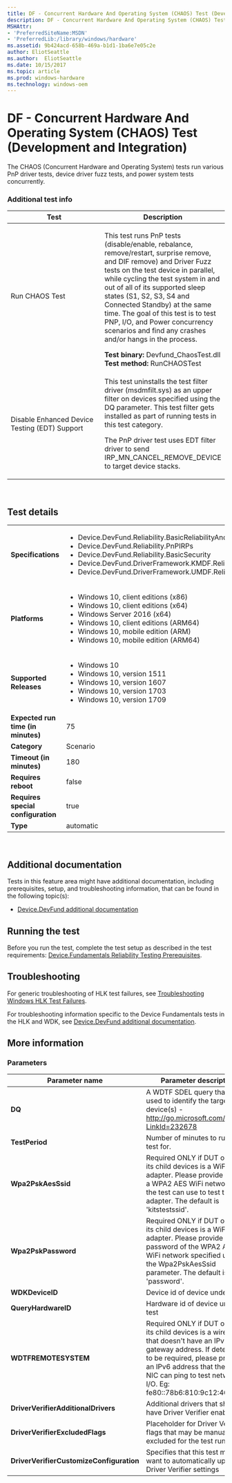 ```yaml
---
title: DF - Concurrent Hardware And Operating System (CHAOS) Test (Development and Integration)
description: DF - Concurrent Hardware And Operating System (CHAOS) Test (Development and Integration)
MSHAttr:
- 'PreferredSiteName:MSDN'
- 'PreferredLib:/library/windows/hardware'
ms.assetid: 9b424acd-658b-469a-b1d1-1ba6e7e05c2e
author: EliotSeattle
ms.author:  EliotSeattle
ms.date: 10/15/2017
ms.topic: article
ms.prod: windows-hardware
ms.technology: windows-oem
---
```


# <span id="p_hlk_test.66f2b4ea-285c-41ac-9699-66a288abd46e"></span>DF - Concurrent Hardware And Operating System (CHAOS) Test (Development and Integration)


The CHAOS (Concurrent Hardware and Operating System) tests run various PnP driver tests, device driver fuzz tests, and power system tests concurrently.

### <span id="Additional_test_info"></span><span id="additional_test_info"></span><span id="ADDITIONAL_TEST_INFO"></span>Additional test info

<table>
<colgroup>
<col width="50%" />
<col width="50%" />
</colgroup>
<thead>
<tr class="header">
<th>Test</th>
<th>Description</th>
</tr>
</thead>
<tbody>
<tr class="odd">
<td>Run CHAOS Test</td>
<td><p>This test runs PnP tests (disable/enable, rebalance, remove/restart, surprise remove, and DIF remove) and Driver Fuzz tests on the test device in parallel, while cycling the test system in and out of all of its supported sleep states (S1, S2, S3, S4 and Connected Standby) at the same time. The goal of this test is to test PNP, I/O, and Power concurrency scenarios and find any crashes and/or hangs in the process.</p>
<strong>Test binary:</strong> Devfund_ChaosTest.dll
<strong>Test method:</strong> RunCHAOSTest</td>
</tr>
<tr class="even">
<td>Disable Enhanced Device Testing (EDT) Support</td>
<td><p>This test uninstalls the test filter driver (msdmfilt.sys) as an upper filter on devices specified using the DQ parameter. This test filter gets installed as part of running tests in this test category.</p>
<p>The PnP driver test uses EDT filter driver to send IRP_MN_CANCEL_REMOVE_DEVICE to target device stacks.</p></td>
</tr>
</tbody>
</table>

 

## Test details
|||
|---|---|
| **Specifications**  | <ul><li>Device.DevFund.Reliability.BasicReliabilityAndPerformance</li><li>Device.DevFund.Reliability.PnPIRPs</li><li>Device.DevFund.Reliability.BasicSecurity</li><li>Device.DevFund.DriverFramework.KMDF.Reliability</li><li>Device.DevFund.DriverFramework.UMDF.Reliability</li></ul> |  
| **Platforms**   | <ul><li>Windows 10, client editions (x86)</li><li>Windows 10, client editions (x64)</li><li>Windows Server 2016 (x64)</li><li>Windows 10, client editions (ARM64)</li><li>Windows 10, mobile edition (ARM)</li><li>Windows 10, mobile edition (ARM64)</li></ul> |
| **Supported Releases** | <ul><li>Windows 10</li><li>Windows 10, version 1511</li><li>Windows 10, version 1607</li><li>Windows 10, version 1703</li><li>Windows 10, version 1709</li></ul> |
|**Expected run time (in minutes)**| 75 |
|**Category**| Scenario |
|**Timeout (in minutes)**| 180 |
|**Requires reboot**| false |
|**Requires special configuration**| true |
|**Type**| automatic |

 

## <span id="Additional_documentation"></span><span id="additional_documentation"></span><span id="ADDITIONAL_DOCUMENTATION"></span>Additional documentation


Tests in this feature area might have additional documentation, including prerequisites, setup, and troubleshooting information, that can be found in the following topic(s):

-   [Device.DevFund additional documentation](device-devfund-additional-documentation.md)

## <span id="Running_the_test"></span><span id="running_the_test"></span><span id="RUNNING_THE_TEST"></span>Running the test


Before you run the test, complete the test setup as described in the test requirements: [Device.Fundamentals Reliability Testing Prerequisites](devicefundamentals-reliability-testing-prerequisites.md).

## <span id="Troubleshooting"></span><span id="troubleshooting"></span><span id="TROUBLESHOOTING"></span>Troubleshooting


For generic troubleshooting of HLK test failures, see [Troubleshooting Windows HLK Test Failures](..\user\troubleshooting-windows-hlk-test-failures.md).

For troubleshooting information specific to the Device Fundamentals tests in the HLK and WDK, see [Device.DevFund additional documentation](device-devfund-additional-documentation.md).

## <span id="More_information"></span><span id="more_information"></span><span id="MORE_INFORMATION"></span>More information


### <span id="Parameters"></span><span id="parameters"></span><span id="PARAMETERS"></span>Parameters

| Parameter name                           | Parameter description                                                                                                                                                                                                                                |
|------------------------------------------|------------------------------------------------------------------------------------------------------------------------------------------------------------------------------------------------------------------------------------------------------|
| **DQ**                                   | A WDTF SDEL query that is used to identify the target device(s) - http://go.microsoft.com/fwlink/?LinkId=232678                                                                                                                                      |
| **TestPeriod**                           | Number of minutes to run the test for.                                                                                                                                                                                                               |
| **Wpa2PskAesSsid**                       | Required ONLY if DUT or one of its child devices is a WiFi adapter. Please provide SSID of a WPA2 AES WiFi network that the test can use to test the WiFi adapter. The default is 'kitstestssid'.                                                    |
| **Wpa2PskPassword**                      | Required ONLY if DUT or one of its child devices is a WiFi adapter. Please provide password of the WPA2 AES WiFi network specified using the Wpa2PskAesSsid parameter. The default is 'password'.                                                    |
| **WDKDeviceID**                          | Device id of device under test                                                                                                                                                                                                                       |
| **QueryHardwareID**                      | Hardware id of device under test                                                                                                                                                                                                                     |
| **WDTFREMOTESYSTEM**                     | Required ONLY if DUT or one of its child devices is a wired NIC that doesn't have an IPv6 gateway address. If determined to be required, please provide an IPv6 address that the test NIC can ping to test network I/O. Eg: fe80::78b6:810:9c12:46cd |
| **DriverVerifierAdditionalDrivers**      | Additional drivers that should have Driver Verifier enabled                                                                                                                                                                                          |
| **DriverVerifierExcludedFlags**          | Placeholder for Driver Verifier flags that may be manually excluded for the test run                                                                                                                                                                 |
| **DriverVerifierCustomizeConfiguration** | Specifies that this test may want to automatically update Driver Verifier settings                                                                                                                                                                   |

 

 

 






